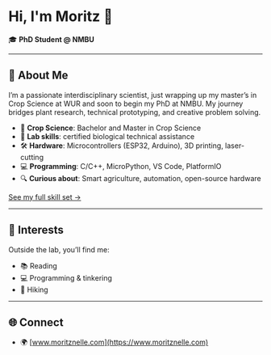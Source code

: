 # Hi, I'm Moritz 👋

🎓 **PhD Student @ NMBU**

---

## 🚀 About Me

I’m a passionate interdisciplinary scientist, just wrapping up my master’s in Crop Science at WUR and soon to begin my PhD at NMBU. My journey bridges plant research, technical prototyping, and creative problem solving.

- 🌾 **Crop Science**: Bachelor and Master in Crop Science
- 🧪 **Lab skills**: certified biological technical assistance
- 🛠️ **Hardware**: Microcontrollers (ESP32, Arduino), 3D printing, laser-cutting
- 💻 **Programming**: C/C++, MicroPython, VS Code, PlatformIO
- 🔍 **Curious about**: Smart agriculture, automation, open-source hardware

[See my full skill set →](https://moritznelle.com/skills/)

---

## 🌱 Interests

Outside the lab, you’ll find me:

- 📚 Reading
- 💻 Programming & tinkering
- 🥾 Hiking

---

## 🌐 Connect

- 🌍 [www.moritznelle.com](https://www.moritznelle.com)
